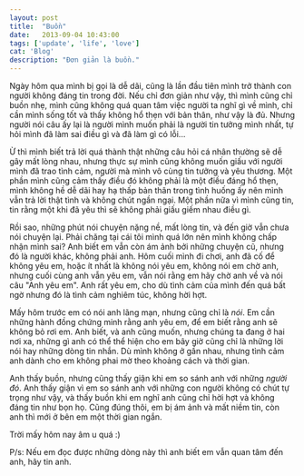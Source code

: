 ```yaml
---
layout: post
title:  "Buồn"
date:   2013-09-04 10:43:00
tags: ['update', 'life', 'love']
cat: 'Blog'
description: "Đơn giản là buồn."
---
```


Ngày hôm qua mình bị gọi là dễ dãi, cũng là lần đầu tiên mình trở thành con người không đáng tin trong đời. Nếu chỉ đơn giản như vậy, thì mình cũng chỉ buồn nhẹ, mình cũng không quá quan tâm việc người ta nghĩ gì về mình, chỉ cần mình sống tốt và thấy không hổ thẹn với bản thân, như vậy là đủ. Nhưng người nói câu ấy lại là người mình muốn phải là người tin tưởng mình nhất, tự hỏi mình đã làm sai điều gì và đã làm gì có lỗi...

Ừ thì mình biết trả lời quá thành thật những câu hỏi cá nhân thường sẽ dễ gây mất lòng nhau, nhưng thực sự mình cũng không muốn giấu với người mình đã trao tình cảm, người mà mình vô cùng tin tưởng và yêu thương. Một phần mình cũng cảm thấy điều đó không phải là một điều đáng hổ thẹn, mình không hề dễ dãi hay hạ thấp bản thân trong tình huống ấy nên mình vẫn trả lời thật tình và không chút ngần ngại. Một phần nữa vì mình cũng tin, tin rằng một khi đã yêu thì sẽ không phải giấu giếm nhau điều gì.

Rồi sao, những phút nói chuyện nặng nề, mất lòng tin, và đến giờ vẫn chưa nói chuyện lại. Phải chăng tại cái tôi mình quá lớn nên mình không chấp nhận mình sai? Anh biết em vẫn còn ám ảnh bởi những chuyện cũ, nhưng đó là người khác, không phải anh. Hôm cuối mình đi chơi, anh đã cố để không yêu em, hoặc ít nhất là không nói yêu em, không nói em chờ anh, nhưng cuối cùng anh vẫn yêu em, vẫn nói rằng em hãy chờ anh về và nói câu "Anh yêu em". Anh rất yêu em, cho dù tình cảm của mình đến quá bất ngờ nhưng đó là tình cảm nghiêm túc, không hời hợt.

Mấy hôm trước em có nói anh lãng mạn, nhưng cũng chỉ là *nói*. Em cần những hành đồng chứng minh rằng anh yêu em, để em biết rằng anh sẽ không bỏ rơi em. Anh biết, và anh cũng muốn, nhưng chúng ta đang ở hai nơi xa, những gì anh có thể thể hiện cho em bây giờ cũng chỉ là những lời nói hay những dòng tin nhắn. Dù mình không ở gần nhau, nhưng tình cảm anh dành cho em không phai mờ theo khoảng cách và thời gian.

Anh thấy buồn, nhưng cũng thấy giận khi em so sánh anh với những *người đó*. Anh thấy giận vì em so sánh anh với những con người không có chút tự trọng như vậy, và thấy buồn khi em nghĩ anh cũng chỉ hời hợt và không đáng tin như bọn họ. Cũng đúng thôi, em bị ám ảnh và mất niềm tin, còn anh thì mới ở bên em một thời gian ngắn.

Trời mấy hôm nay âm u quá :)

P/s: Nếu em đọc được những dòng này thì anh biết em vẫn quan tâm đến anh, hãy tin anh.